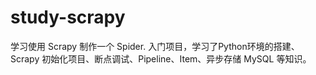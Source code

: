 # study-scrapy
学习使用 Scrapy 制作一个 Spider.
入门项目，学习了Python环境的搭建、Scrapy 初始化项目、断点调试、Pipeline、Item、异步存储 MySQL 等知识。
